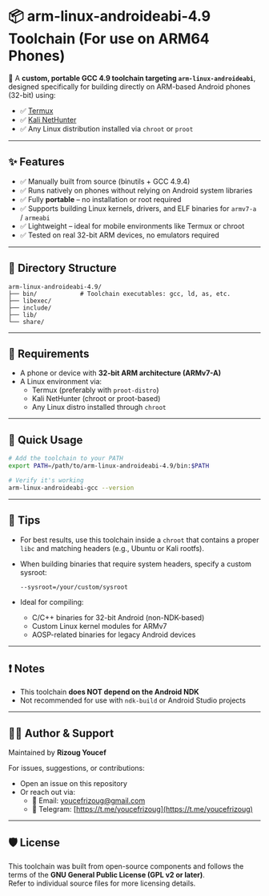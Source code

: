 # 📦 arm-linux-androideabi-4.9 Toolchain (For use on ARM64 Phones)
🔧 A **custom, portable GCC 4.9 toolchain targeting `arm-linux-androideabi`**, designed specifically for building directly on ARM-based Android phones (32-bit) using:

- ✅ [Termux](https://termux.dev/)
- ✅ [Kali NetHunter](https://www.kali.org/kali-nethunter/)
- ✅ Any Linux distribution installed via `chroot` or `proot`

---

## ✨ Features

- ✅ Manually built from source (binutils + GCC 4.9.4)
- ✅ Runs natively on phones without relying on Android system libraries
- ✅ Fully **portable** – no installation or root required
- ✅ Supports building Linux kernels, drivers, and ELF binaries for `armv7-a` / `armeabi`
- ✅ Lightweight – ideal for mobile environments like Termux or chroot
- ✅ Tested on real 32-bit ARM devices, no emulators required

---

## 📁 Directory Structure

```
arm-linux-androideabi-4.9/
├── bin/            # Toolchain executables: gcc, ld, as, etc.
├── libexec/
├── include/
├── lib/
└── share/
```

---

## 🧪 Requirements

- A phone or device with **32-bit ARM architecture (ARMv7-A)**
- A Linux environment via:
  - Termux (preferably with `proot-distro`)
  - Kali NetHunter (chroot or proot-based)
  - Any Linux distro installed through `chroot`

---

## 🚀 Quick Usage

```bash
# Add the toolchain to your PATH
export PATH=/path/to/arm-linux-androideabi-4.9/bin:$PATH

# Verify it's working
arm-linux-androideabi-gcc --version
```

---

## 🧠 Tips

- For best results, use this toolchain inside a `chroot` that contains a proper `libc` and matching headers (e.g., Ubuntu or Kali rootfs).
- When building binaries that require system headers, specify a custom sysroot:

  ```bash
  --sysroot=/your/custom/sysroot
  ```

- Ideal for compiling:
  - C/C++ binaries for 32-bit Android (non-NDK-based)
  - Custom Linux kernel modules for ARMv7
  - AOSP-related binaries for legacy Android devices

---

## ❗ Notes

- This toolchain **does NOT depend on the Android NDK**
- Not recommended for use with `ndk-build` or Android Studio projects

---

## 👨‍💻 Author & Support

Maintained by **Rizoug Youcef**

For issues, suggestions, or contributions:
- Open an issue on this repository
- Or reach out via:
  - 📧 Email: [youcefrizoug@gmail.com](mailto:youcefrizoug@gmail.com)
  - 💬 Telegram: [https://t.me/youcefrizoug](https://t.me/youcefrizoug)

---

## 🛡️ License

This toolchain was built from open-source components and follows the terms of the **GNU General Public License (GPL v2 or later)**.  
Refer to individual source files for more licensing details.
